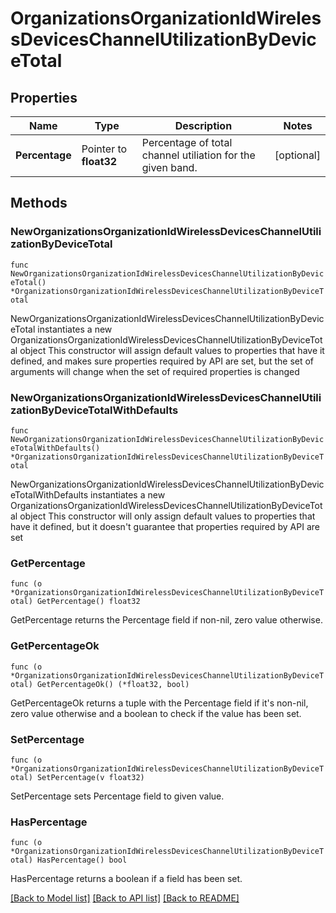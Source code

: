 # OrganizationsOrganizationIdWirelessDevicesChannelUtilizationByDeviceTotal

## Properties

Name | Type | Description | Notes
------------ | ------------- | ------------- | -------------
**Percentage** | Pointer to **float32** | Percentage of total channel utiliation for the given band. | [optional] 

## Methods

### NewOrganizationsOrganizationIdWirelessDevicesChannelUtilizationByDeviceTotal

`func NewOrganizationsOrganizationIdWirelessDevicesChannelUtilizationByDeviceTotal() *OrganizationsOrganizationIdWirelessDevicesChannelUtilizationByDeviceTotal`

NewOrganizationsOrganizationIdWirelessDevicesChannelUtilizationByDeviceTotal instantiates a new OrganizationsOrganizationIdWirelessDevicesChannelUtilizationByDeviceTotal object
This constructor will assign default values to properties that have it defined,
and makes sure properties required by API are set, but the set of arguments
will change when the set of required properties is changed

### NewOrganizationsOrganizationIdWirelessDevicesChannelUtilizationByDeviceTotalWithDefaults

`func NewOrganizationsOrganizationIdWirelessDevicesChannelUtilizationByDeviceTotalWithDefaults() *OrganizationsOrganizationIdWirelessDevicesChannelUtilizationByDeviceTotal`

NewOrganizationsOrganizationIdWirelessDevicesChannelUtilizationByDeviceTotalWithDefaults instantiates a new OrganizationsOrganizationIdWirelessDevicesChannelUtilizationByDeviceTotal object
This constructor will only assign default values to properties that have it defined,
but it doesn't guarantee that properties required by API are set

### GetPercentage

`func (o *OrganizationsOrganizationIdWirelessDevicesChannelUtilizationByDeviceTotal) GetPercentage() float32`

GetPercentage returns the Percentage field if non-nil, zero value otherwise.

### GetPercentageOk

`func (o *OrganizationsOrganizationIdWirelessDevicesChannelUtilizationByDeviceTotal) GetPercentageOk() (*float32, bool)`

GetPercentageOk returns a tuple with the Percentage field if it's non-nil, zero value otherwise
and a boolean to check if the value has been set.

### SetPercentage

`func (o *OrganizationsOrganizationIdWirelessDevicesChannelUtilizationByDeviceTotal) SetPercentage(v float32)`

SetPercentage sets Percentage field to given value.

### HasPercentage

`func (o *OrganizationsOrganizationIdWirelessDevicesChannelUtilizationByDeviceTotal) HasPercentage() bool`

HasPercentage returns a boolean if a field has been set.


[[Back to Model list]](../README.md#documentation-for-models) [[Back to API list]](../README.md#documentation-for-api-endpoints) [[Back to README]](../README.md)


